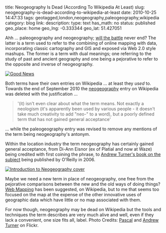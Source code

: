 title: Neogeography Is Dead (According To Wikipedia At Least)
slug: neogeography-is-dead-according-to-wikipedia-at-least
date: 2010-10-25 14:47:33
tags: geotagged,london,neogeography,paleogeography,wikipedia
category: blog
link: 
description: 
type: text
has_math: no
status: published
geo_place: home
geo_lng: -0.333344
geo_lat: 51.427051

Ahh ... paleogeography and neogeography; [will the battle](/2009/09/07/geocommunity-09-bridging-the-gap-between-the-gis-and-neogeo-worlds/ "/2009/09/07/geocommunity-09-bridging-the-gap-between-the-gis-and-neogeo-worlds/") never end? The latter is a term used to refer to the combining of online mapping with data, incorporating classic cartography and GIS and exposed via Web 2.0 style mashups. The former is a term with dual meanings; one referring to the study of past and ancient geography and one being a pejorative to refer to the opposite and inverse of neogeography.

[![Good News](http://farm5.static.flickr.com/4132/4948494811_f94cba9c87_d.jpg)](http://www.flickr.com/photos/pasukaru76/4948494811/ "Good News")

Both terms have their own entries on Wikipedia ... at least they *used* to. Towards the end of September 2010 the [neogeography](http://en.wikipedia.org/wiki/Neogeography "http://en.wikipedia.org/wiki/Neogeography") entry on Wikipedia was deleted with the justification ...


<!-- TEASER_END -->

> '(it) isn't even clear about what the term means. Not exactly a neologism (it's apparently been used by various people - it doesn't take much creativity to add "neo-" to a word), but a poorly defined term that has not gained general acceptance'


... while the paleogeography entry was revised to remove any mentions of the term being neogeography's antonym.

Within the location industry the term neogeography has certainly gained general acceptance, from Di-Ann Eisnor (ex of Platial and now at Waze) being credited with first coining the phrase, to [Andrew Turner's book on the subject](http://oreilly.com/catalog/9780596529956 "http://oreilly.com/catalog/9780596529956") being published by O'Reilly in 2006.

[![Introduction to Neogeography cover](http://farm1.static.flickr.com/184/366532022_659f0ecb4d_d.jpg)](http://www.flickr.com/photos/ajturner/366532022/ "Introduction to Neogeography cover")

Maybe we need a new term in place of neogeography, one free from the pejorative comparisons between the new and the old ways of doing things? [Web Mapping](http://en.wikipedia.org/wiki/Web_mapping "http://en.wikipedia.org/wiki/Web_mapping") has been suggested, on Wikipedia, but to me that seems too focused on the map at the expense of the other innovative uses of geographic data which have little or no map associated with them.

For now though, neogeography may be dead on Wikipedia but the tools and techniques the term describes are very much alive and well, even if they lack a convenient, one size fits all, label.
Photo Credits: [Pascal](http://www.flickr.com/photos/pasukaru76/4948494811/ "http://www.flickr.com/photos/pasukaru76/4948494811/") and [Andrew Turner](http://www.flickr.com/photos/ajturner/366532022/ "http://www.flickr.com/photos/ajturner/366532022/") on Flickr.


